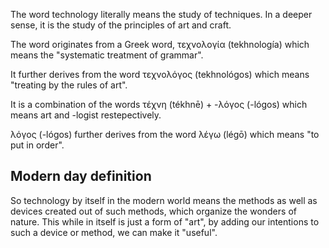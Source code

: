 The word technology literally means the study of techniques. In a deeper sense, it is the study of the principles of art and craft.

The word originates from a Greek word, τεχνολογία (tekhnología) which means the "systematic treatment of grammar".

It further derives from the word τεχνολόγος (tekhnológos) which means "treating by the rules of art".

It is a combination of the words τέχνη (tékhnē) + -λόγος (-lógos) which means art and -logist restepectively.

λόγος (-lógos) further derives from the word λέγω (légō) which means "to put in order".

## Modern day definition
So technology by itself in the modern world means the methods as well as devices created out of such methods, which organize the wonders of nature. This while in itself is just a form of "art", by adding our intentions to such a device or method, we can make it "useful".